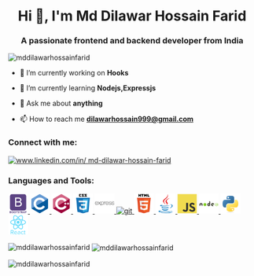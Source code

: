 <h1 align="center">Hi 👋, I'm Md Dilawar Hossain Farid</h1>
<h3 align="center">A passionate frontend and backend developer from India</h3>

<p align="left"> <img src="https://komarev.com/ghpvc/?username=mddilawarhossainfarid&label=Profile%20views&color=0e75b6&style=flat" alt="mddilawarhossainfarid" /> </p>

- 🔭 I’m currently working on **Hooks**

- 🌱 I’m currently learning **Nodejs,Expressjs**

- 💬 Ask me about **anything**

- 📫 How to reach me **dilawarhossain999@gmail.com**

<h3 align="left">Connect with me:</h3>
<p align="left">
<a href="https://linkedin.com/in/www.linkedin.com/in/ md-dilawar-hossain-farid" target="blank"><img align="center" src="https://cdn.jsdelivr.net/npm/simple-icons@3.0.1/icons/linkedin.svg" alt="www.linkedin.com/in/ md-dilawar-hossain-farid" height="30" width="40" /></a>
</p>

<h3 align="left">Languages and Tools:</h3>
<p align="left"> <a href="https://getbootstrap.com" target="_blank"> <img src="https://raw.githubusercontent.com/devicons/devicon/master/icons/bootstrap/bootstrap-plain-wordmark.svg" alt="bootstrap" width="40" height="40"/> </a> <a href="https://www.cprogramming.com/" target="_blank"> <img src="https://raw.githubusercontent.com/devicons/devicon/master/icons/c/c-original.svg" alt="c" width="40" height="40"/> </a> <a href="https://www.w3schools.com/cpp/" target="_blank"> <img src="https://raw.githubusercontent.com/devicons/devicon/master/icons/cplusplus/cplusplus-original.svg" alt="cplusplus" width="40" height="40"/> </a> <a href="https://www.w3schools.com/css/" target="_blank"> <img src="https://raw.githubusercontent.com/devicons/devicon/master/icons/css3/css3-original-wordmark.svg" alt="css3" width="40" height="40"/> </a> <a href="https://expressjs.com" target="_blank"> <img src="https://raw.githubusercontent.com/devicons/devicon/master/icons/express/express-original-wordmark.svg" alt="express" width="40" height="40"/> </a> <a href="https://git-scm.com/" target="_blank"> <img src="https://www.vectorlogo.zone/logos/git-scm/git-scm-icon.svg" alt="git" width="40" height="40"/> </a> <a href="https://www.w3.org/html/" target="_blank"> <img src="https://raw.githubusercontent.com/devicons/devicon/master/icons/html5/html5-original-wordmark.svg" alt="html5" width="40" height="40"/> </a> <a href="https://www.java.com" target="_blank"> <img src="https://raw.githubusercontent.com/devicons/devicon/master/icons/java/java-original.svg" alt="java" width="40" height="40"/> </a> <a href="https://developer.mozilla.org/en-US/docs/Web/JavaScript" target="_blank"> <img src="https://raw.githubusercontent.com/devicons/devicon/master/icons/javascript/javascript-original.svg" alt="javascript" width="40" height="40"/> </a> <a href="https://nodejs.org" target="_blank"> <img src="https://raw.githubusercontent.com/devicons/devicon/master/icons/nodejs/nodejs-original-wordmark.svg" alt="nodejs" width="40" height="40"/> </a> <a href="https://www.python.org" target="_blank"> <img src="https://raw.githubusercontent.com/devicons/devicon/master/icons/python/python-original.svg" alt="python" width="40" height="40"/> </a> <a href="https://reactjs.org/" target="_blank"> <img src="https://raw.githubusercontent.com/devicons/devicon/master/icons/react/react-original-wordmark.svg" alt="react" width="40" height="40"/> </a> </p>

<p><img align="left" src="https://github-readme-stats.vercel.app/api/top-langs?username=mddilawarhossainfarid&show_icons=true&locale=en&layout=compact" alt="mddilawarhossainfarid" /></p>

<p>&nbsp;<img align="center" src="https://github-readme-stats.vercel.app/api?username=mddilawarhossainfarid&show_icons=true&locale=en" alt="mddilawarhossainfarid" /></p>

<p><img align="center" src="https://github-readme-streak-stats.herokuapp.com/?user=mddilawarhossainfarid&" alt="mddilawarhossainfarid" /></p>
